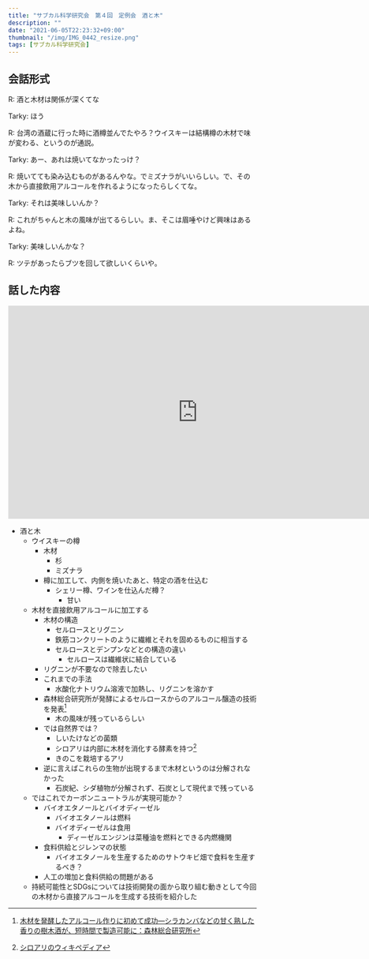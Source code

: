 ```yaml
---
title: "サブカル科学研究会　第４回　定例会　酒と木"
description: ""
date: "2021-06-05T22:23:32+09:00"
thumbnail: "/img/IMG_0442_resize.png"
tags: [サブカル科学研究会]
---
```


## 会話形式
R: 酒と木材は関係が深くてな

Tarky: ほう

R: 台湾の酒蔵に行った時に酒樽並んでたやろ？ウイスキーは結構樽の木材で味が変わる、というのが通説。

Tarky: あー、あれは焼いてなかったっけ？

R: 焼いてても染み込むものがあるんやな。でミズナラがいいらしい。で、その木から直接飲用アルコールを作れるようになったらしくてな。

Tarky: それは美味しいんか？

R: これがちゃんと木の風味が出てるらしい。ま、そこは眉唾やけど興味はあるよね。

Tarky: 美味しいんかな？

R: ツテがあったらブツを回して欲しいくらいや。

## 話した内容
<iframe width="768" height="432" src="https://miro.com/app/live-embed/o9J_lBtUBxQ=/?moveToViewport=-1161,1745,3456,4722" frameBorder="0" scrolling="no" allowFullScreen></iframe>

- 酒と木
  - ウイスキーの樽
    - 木材
      - 杉
      - ミズナラ
    - 樽に加工して、内側を焼いたあと、特定の酒を仕込む
      - シェリー樽、ワインを仕込んだ樽？
        - 甘い
  - 木材を直接飲用アルコールに加工する
    - 木材の構造
      - セルロースとリグニン
      - 鉄筋コンクリートのように繊維とそれを固めるものに相当する
      - セルロースとデンプンなどとの構造の違い
        - セルロースは繊維状に結合している
    - リグニンが不要なので除去したい
    - これまでの手法
      - 水酸化ナトリウム溶液で加熱し、リグニンを溶かす
    - 森林総合研究所が発酵によるセルロースからのアルコール醸造の技術を発表[^1]
      - 木の風味が残っているらしい
    - では自然界では？
      - しいたけなどの菌類
      - シロアリは内部に木材を消化する酵素を持つ[^2]
      - きのこを栽培するアリ 
    - 逆に言えばこれらの生物が出現するまで木材というのは分解されなかった
      - 石炭紀、シダ植物が分解されず、石炭として現代まで残っている
  - ではこれでカーボンニュートラルが実現可能か？
    - バイオエタノールとバイオディーゼル
      - バイオエタノールは燃料
      - バイオディーゼルは食用
        - ディーゼルエンジンは菜種油を燃料とできる内燃機関
    - 食料供給とジレンマの状態
      - バイオエタノールを生産するためのサトウキビ畑で食料を生産するべき？
    - 人工の増加と食料供給の問題がある
  - 持続可能性とSDGsについては技術開発の面から取り組む動きとして今回の木材から直接アルコールを生成する技術を紹介した


[^1]:[木材を発酵したアルコール作りに初めて成功―シラカンバなどの甘く熟した香りの樹木酒が、短時間で製造可能に：森林総合研究所](http://www.tsukuba-sci.com/?p=4357)

[^2]: [シロアリのウィキペディア](https://ja.wikipedia.org/wiki/%E3%82%B7%E3%83%AD%E3%82%A2%E3%83%AA)
